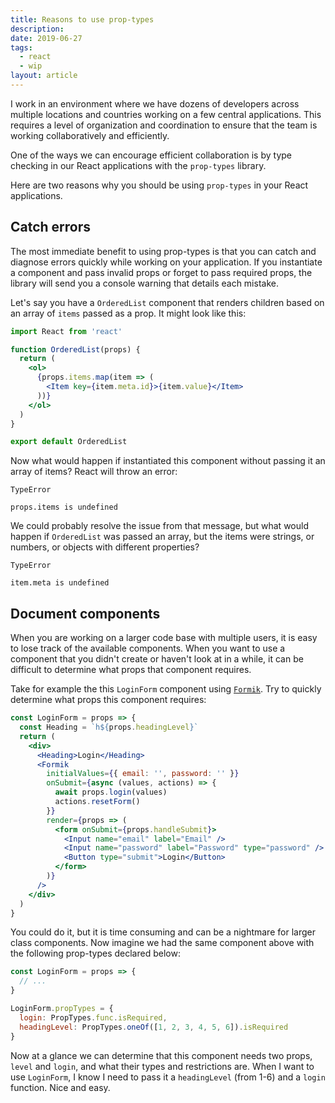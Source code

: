 ```yaml
---
title: Reasons to use prop-types
description:
date: 2019-06-27
tags:
  - react
  - wip
layout: article
---
```


I work in an environment where we have dozens of developers across multiple locations and countries working on a few central applications. This requires a level of organization and coordination to ensure that the team is working collaboratively and efficiently.

One of the ways we can encourage efficient collaboration is by type checking in our React applications with the `prop-types` library.

Here are two reasons why you should be using `prop-types` in your React applications.

## Catch errors

The most immediate benefit to using prop-types is that you can catch and diagnose errors quickly while working on your application. If you instantiate a component and pass invalid props or forget to pass required props, the library will send you a console warning that details each mistake.

Let's say you have a `OrderedList` component that renders children based on an array of `items` passed as a prop. It might look like this:


```jsx
import React from 'react'

function OrderedList(props) {
  return (
    <ol>
      {props.items.map(item => (
        <Item key={item.meta.id}>{item.value}</Item>
      ))}
    </ol>
  )
}

export default OrderedList
```


Now what would happen if instantiated this component without passing it an array of items? React will throw an error:

```
TypeError

props.items is undefined
```

We could probably resolve the issue from that message, but what would happen if `OrderedList` was passed an array, but the items were strings, or numbers, or objects with different properties?

```
TypeError

item.meta is undefined
```

## Document components

When you are working on a larger code base with multiple users, it is easy to lose track of the available components. When you want to use a component that you didn't create or haven't look at in a while, it can be difficult to determine what props that component requires.

Take for example the this `LoginForm` component using [`Formik`](https://npmjs.com/package/formik). Try to quickly determine what props this component requires:


```jsx
const LoginForm = props => {
  const Heading = `h${props.headingLevel}`
  return (
    <div>
      <Heading>Login</Heading>
      <Formik
        initialValues={{ email: '', password: '' }}
        onSubmit={async (values, actions) => {
          await props.login(values)
          actions.resetForm()
        }}
        render={props => (
          <form onSubmit={props.handleSubmit}>
            <Input name="email" label="Email" />
            <Input name="password" label="Password" type="password" />
            <Button type="submit">Login</Button>
          </form>
        )}
      />
    </div>
  )
}
```


You could do it, but it is time consuming and can be a nightmare for larger class components. Now imagine we had the same component above with the following prop-types declared below:



```jsx
const LoginForm = props => {
  // ...
}

LoginForm.propTypes = {
  login: PropTypes.func.isRequired,
  headingLevel: PropTypes.oneOf([1, 2, 3, 4, 5, 6]).isRequired
}
```


Now at a glance we can determine that this component needs two props, `level` and `login`, and what their types and restrictions are. When I want to use `LoginForm`, I know I need to pass it a `headingLevel` (from 1-6) and a `login` function. Nice and easy.
